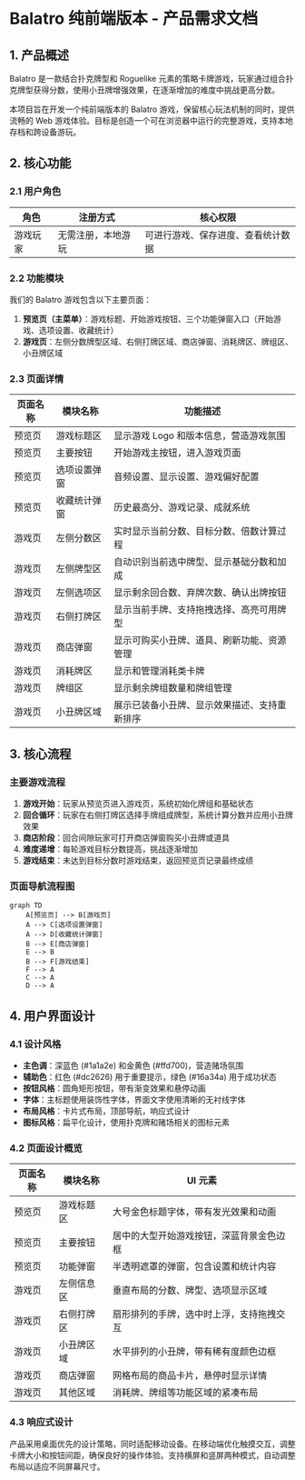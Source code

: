 # Balatro 纯前端版本 - 产品需求文档

## 1. 产品概述

Balatro 是一款结合扑克牌型和 Roguelike 元素的策略卡牌游戏，玩家通过组合扑克牌型获得分数，使用小丑牌增强效果，在逐渐增加的难度中挑战更高分数。

本项目旨在开发一个纯前端版本的 Balatro 游戏，保留核心玩法机制的同时，提供流畅的 Web 游戏体验。目标是创造一个可在浏览器中运行的完整游戏，支持本地存档和跨设备游玩。

## 2. 核心功能

### 2.1 用户角色

| 角色 | 注册方式 | 核心权限 |
|------|----------|----------|
| 游戏玩家 | 无需注册，本地游玩 | 可进行游戏、保存进度、查看统计数据 |

### 2.2 功能模块

我们的 Balatro 游戏包含以下主要页面：

1. **预览页（主菜单）**：游戏标题、开始游戏按钮、三个功能弹窗入口（开始游戏、选项设置、收藏统计）
2. **游戏页**：左侧分数牌型区域、右侧打牌区域、商店弹窗、消耗牌区、牌组区、小丑牌区域

### 2.3 页面详情

| 页面名称 | 模块名称 | 功能描述 |
|----------|----------|----------|
| 预览页 | 游戏标题区 | 显示游戏 Logo 和版本信息，营造游戏氛围 |
| 预览页 | 主要按钮 | 开始游戏主按钮，进入游戏页面 |
| 预览页 | 选项设置弹窗 | 音频设置、显示设置、游戏偏好配置 |
| 预览页 | 收藏统计弹窗 | 历史最高分、游戏记录、成就系统 |
| 游戏页 | 左侧分数区 | 实时显示当前分数、目标分数、倍数计算过程 |
| 游戏页 | 左侧牌型区 | 自动识别当前选中牌型、显示基础分数和加成 |
| 游戏页 | 左侧选项区 | 显示剩余回合数、弃牌次数、确认出牌按钮 |
| 游戏页 | 右侧打牌区 | 显示当前手牌、支持拖拽选择、高亮可用牌型 |
| 游戏页 | 商店弹窗 | 显示可购买小丑牌、道具、刷新功能、资源管理 |
| 游戏页 | 消耗牌区 | 显示和管理消耗类卡牌 |
| 游戏页 | 牌组区 | 显示剩余牌组数量和牌组管理 |
| 游戏页 | 小丑牌区域 | 展示已装备小丑牌、显示效果描述、支持重新排序 |

## 3. 核心流程

### 主要游戏流程

1. **游戏开始**：玩家从预览页进入游戏页，系统初始化牌组和基础状态
2. **回合循环**：玩家在右侧打牌区选择手牌组成牌型，系统计算分数并应用小丑牌效果
3. **商店阶段**：回合间隙玩家可打开商店弹窗购买小丑牌或道具
4. **难度递增**：每轮游戏目标分数提高，挑战逐渐增加
5. **游戏结束**：未达到目标分数时游戏结束，返回预览页记录最终成绩

### 页面导航流程图

```mermaid
graph TD
    A[预览页] --> B[游戏页]
    A --> C[选项设置弹窗]
    A --> D[收藏统计弹窗]
    B --> E[商店弹窗]
    E --> B
    B --> F[游戏结束]
    F --> A
    C --> A
    D --> A
```

## 4. 用户界面设计

### 4.1 设计风格

- **主色调**：深蓝色 (#1a1a2e) 和金黄色 (#ffd700)，营造赌场氛围
- **辅助色**：红色 (#dc2626) 用于重要提示，绿色 (#16a34a) 用于成功状态
- **按钮风格**：圆角矩形按钮，带有渐变效果和悬停动画
- **字体**：主标题使用装饰性字体，界面文字使用清晰的无衬线字体
- **布局风格**：卡片式布局，顶部导航，响应式设计
- **图标风格**：扁平化设计，使用扑克牌和赌场相关的图标元素

### 4.2 页面设计概览

| 页面名称 | 模块名称 | UI 元素 |
|----------|----------|----------|
| 预览页 | 游戏标题区 | 大号金色标题字体，带有发光效果和动画 |
| 预览页 | 主要按钮 | 居中的大型开始游戏按钮，深蓝背景金色边框 |
| 预览页 | 功能弹窗 | 半透明遮罩的弹窗，包含设置和统计内容 |
| 游戏页 | 左侧信息区 | 垂直布局的分数、牌型、选项显示区域 |
| 游戏页 | 右侧打牌区 | 扇形排列的手牌，选中时上浮，支持拖拽交互 |
| 游戏页 | 小丑牌区域 | 水平排列的小丑牌，带有稀有度颜色边框 |
| 游戏页 | 商店弹窗 | 网格布局的商品卡片，悬停时显示详情 |
| 游戏页 | 其他区域 | 消耗牌、牌组等功能区域的紧凑布局 |

### 4.3 响应式设计

产品采用桌面优先的设计策略，同时适配移动设备。在移动端优化触摸交互，调整卡牌大小和按钮间距，确保良好的操作体验。支持横屏和竖屏两种模式，自动调整布局以适应不同屏幕尺寸。